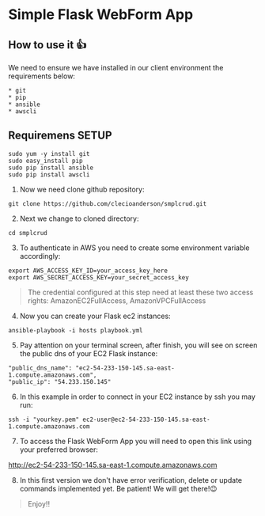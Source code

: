 # Simple Flask WebForm App

## How to use it :+1:

We need to ensure we have installed in our client environment the requirements below:
```
* git
* pip
* ansible
* awscli
```

## Requiremens SETUP
```
sudo yum -y install git
sudo easy_install pip
sudo pip install ansible
sudo pip install awscli
```

1. Now we need clone github repository:
```
git clone https://github.com/clecioanderson/smplcrud.git
```

2. Next we change to cloned directory:
```
cd smplcrud
```

3. To authenticate in AWS you need to create some environment variable accordingly:
```
export AWS_ACCESS_KEY_ID=your_access_key_here
export AWS_SECRET_ACCESS_KEY=your_secret_access_key

```
> The credential configured at this step need at least these two access rights: AmazonEC2FullAccess, AmazonVPCFullAccess

4. Now you can create your Flask ec2 instances:
```
ansible-playbook -i hosts playbook.yml
```

5. Pay attention on your terminal screen, after finish, you will see on screen the public dns of your EC2 Flask instance:
```
"public_dns_name": "ec2-54-233-150-145.sa-east-1.compute.amazonaws.com", 
"public_ip": "54.233.150.145"
```

6. In this example in order to connect in your EC2 instance by ssh you may run:
```
ssh -i "yourkey.pem" ec2-user@ec2-54-233-150-145.sa-east-1.compute.amazonaws.com
```

7. To access the Flask WebForm App you will need to open this link using your preferred browser:

http://ec2-54-233-150-145.sa-east-1.compute.amazonaws.com

8. In this first version we don't have error verification, delete or update commands implemented yet. Be patient! We will get there!:wink:

> Enjoy!!

